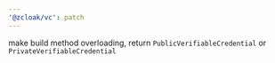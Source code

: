 ```yaml
---
'@zcloak/vc': patch
---
```


make build method overloading, return `PublicVerifiableCredential` or `PrivateVerifiableCredential`
